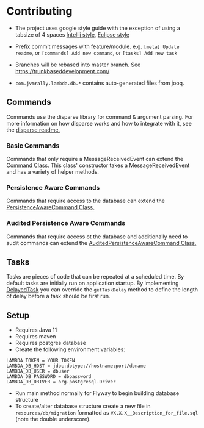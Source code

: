 # Contributing

 - The project uses google style guide with the exception of using a tabsize of 4 spaces
[Intellij style](https://github.com/google/styleguide/blob/gh-pages/intellij-java-google-style.xml), [Eclipse style](https://github.com/google/styleguide/blob/gh-pages/eclipse-java-google-style.xml)

 - Prefix commit messages with feature/module. e.g. `[meta] Update readme`, or `[commands] Add new command`, or `[tasks] Add new task`
 
 - Branches will be rebased into master branch. See https://trunkbaseddevelopment.com/
 
 - `com.jvmrally.lambda.db.*` contains auto-generated files from jooq.
 
 ## Commands
 
 Commands use the disparse library for command & argument parsing. For more information on how disparse works and how to integrate with it, see the [disparse readme.](https://github.com/BoscoJared/disparse)
 
 ### Basic Commands
 
 Commands that only require a MessageReceivedEvent can extend the [Command Class.](https://github.com/JVMRally/Lambda/blob/master/src/main/java/com/jvmrally/lambda/command/Command.java) This class' constructor takes a MessageReceivedEvent and has a variety of helper methods.
 
 ### Persistence Aware Commands 
 
 Commands that require access to the database can extend the [PersistenceAwareCommand Class.](https://github.com/JVMRally/Lambda/blob/master/src/main/java/com/jvmrally/lambda/command/PersistenceAwareCommand.java) 
 
 ### Audited Persistence Aware Commands 
 
 Commands that require access ot the database and additionally need to audit commands can extend the [AuditedPersistenceAwareCommand Class.](https://github.com/JVMRally/Lambda/blob/master/src/main/java/com/jvmrally/lambda/command/AuditedPersistenceAwareCommand.java)
 
 ## Tasks
 
 Tasks are pieces of code that can be repeated at a scheduled time. By default tasks are initially run on application startup. By implementing [DelayedTask](https://github.com/JVMRally/Lambda/blob/master/src/main/java/com/jvmrally/lambda/tasks/DelayedTask.java) you can override the `getTaskDelay` method to define the length of delay before a task should be first run.
 
 ## Setup
* Requires Java 11
* Requires maven
* Requires postgres database
* Create the following environment variables:
```
LAMBDA_TOKEN = YOUR_TOKEN
LAMBDA_DB_HOST = jdbc:dbtype://hostname:port/dbname
LAMBDA_DB_USER = dbuser
LAMBDA_DB_PASSWORD = dbpassword
LAMBDA_DB_DRIVER = org.postgresql.Driver
```

* Run main method normally for Flyway to begin building database structure
* To create/alter database structure create a new file in `resources/db/migration` formatted as `VX.X.X__Description_for_file.sql` (note the double underscore).